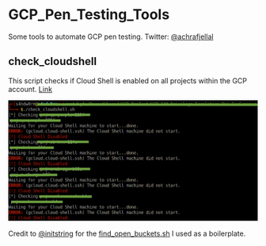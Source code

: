 # GCP_Pen_Testing_Tools

Some tools to automate GCP pen testing.
Twitter: [@achrafjellal](https://twitter.com/AchrafJellal)

## check_cloudshell
This script checks if Cloud Shell is enabled on all projects within the GCP account. 
[Link](https://github.com/achrafjellal/GCP_Pen_Testing_Tools/blob/main/check_cloudshell.sh)

![my screenshot](screenshot.png)

Credit to [@initstring](https://twitter.com/init_string) for the [find_open_buckets.sh](https://gitlab.com/gitlab-com/gl-security/threatmanagement/redteam/redteam-public/gcp_misc/-/blob/master/find_open_buckets.sh) I used as a boilerplate.
